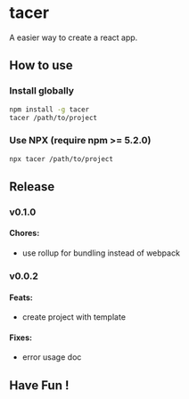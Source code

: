 # tacer

A easier way to create a react app.

## How to use

### Install globally

```sh
npm install -g tacer
tacer /path/to/project
```

### Use NPX (require npm >= 5.2.0)

```sh
npx tacer /path/to/project
```

## Release

### v0.1.0

#### Chores: 

- use rollup for bundling instead of webpack

### v0.0.2

#### Feats:

- create project with template

#### Fixes:

- error usage doc

## Have Fun !